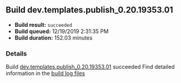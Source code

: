 ## Build dev.templates.publish_0.20.19353.01
- **Build result:** `succeeded`
- **Build queued:** 12/19/2019 2:31:35 PM
- **Build duration:** 152.03 minutes
### Details
Build [dev.templates.publish_0.20.19353.01](https://winappstudio.visualstudio.com/web/build.aspx?pcguid=a4ef43be-68ce-4195-a619-079b4d9834c2&builduri=vstfs%3a%2f%2f%2fBuild%2fBuild%2f32417) succeeded
Find detailed information in the [build log files]()
